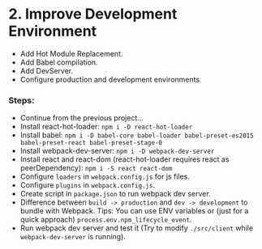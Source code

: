 # 2. Improve Development Environment

  * Add Hot Module Replacement.
  * Add Babel compilation.
  * Add DevServer.
  * Configure production and development environments
  

### Steps:

  * Continue from the previous project...
  * Install react-hot-loader: `npm i -D react-hot-loader`
  * Install babel: `npm i -D babel-core babel-loader babel-preset-es2015 babel-preset-react babel-preset-stage-0`
  * Install webpack-dev-server: `npm i -D webpack-dev-server`
  * Install react and react-dom (react-hot-loader requires react as peerDependency): `npm i -S react react-dom`
  * Configure `loaders` in `webpack.config.js` for js files.
  * Configure `plugins` in `webpack.config.js`.
  * Create script in `package.json` to run webpack dev server.
  * Difference between `build -> production` and `dev -> development` to bundle with Webpack.
    Tips: You can use ENV variables or (just for a quick approach) `process.env.npm_lifecycle_event`.
  * Run webpack dev server and test it (Try to modify `./src/client` while `webpack-dev-server` is running).
   
